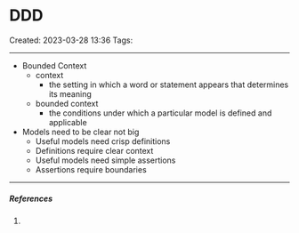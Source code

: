 # DDD
Created: 2023-03-28 13:36
Tags: 
____

* Bounded Context
	* context 
		* the setting in which a word or statement appears that determines its meaning
	* bounded context
		* the conditions under which a particular model is defined and applicable
* Models need  to be clear not big
	* Useful models need crisp definitions
	* Definitions require clear context
	* Useful models need simple assertions
	* Assertions require boundaries


_____
##### References
1.


